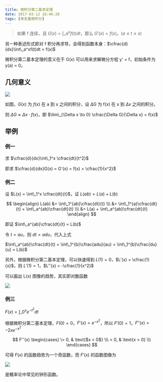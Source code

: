 ```yaml
---
title: 微积分第二基本定理
date: 2017-03-12 16:46:20
tags: [单变量微积分]
---
```


> 如果 f 连续，且 $G(x) = \int\_a^xf(t)dt$，那么 $G'(x) = f(x)$。$(a \leqslant t \leqslant x)$

<!-- more -->

另一种表述形式即对 f 积分再求导，会得到函数本身：$\cfrac{d}{dx}\int\_a^xf(t)dt = f(x)$

微积分第二基本定理的意义在于 G(x) 可以用来求解微分方程 y' = f，初始条件为 y(a) = 0。

## 几何意义

![](http://7xo08n.com1.z0.glb.clouddn.com/blog/calculus-fundamental-theorem-2/1.png)

如图，$G(x)$ 为 $f(x)$ 在 a 到 x 之间的积分，设 $\Delta G$ 为 f(x) 在 x 到 $\Delta x$ 之间的积分。

则 $\Delta G \approx \Delta x \cdot f(x)$，即 $\lim\_{\Delta x \to 0} \cfrac{\Delta G}{\Delta x} = f(x)$

## 举例

### 例一

求 $\cfrac{d}{dx}\int\_1^x \cfrac{dt}{t^2}$

即求 $\cfrac{d}{dx}G(x) = G'(x) = f(x) = \cfrac{1}{x^2}$

### 例二

设 $L(x) = \int\_1^x \cfrac{dt}{t}$，证 $L(ab) = L(a) + L(b)$

$$
\begin{align}
L(ab) &= \int\_1^{ab}\cfrac{dt}{t} \\\
&= \int\_1^{a}\cfrac{dt}{t} + \int\_a^{ab}\cfrac{dt}{t} \\\
&= L(a) + \int\_a^{ab}\cfrac{dt}{t}
\end{align}
$$

即证 $\int\_a^{ab}\cfrac{dt}{t} = L(b)$

令 $t = au$，则 $dt = adu$，代入上式

$\int\_a^{ab}\cfrac{dt}{t} = \int\_1^{b}\cfrac{adu}{au} = \int\_1^{b}\cfrac{du}{u} = L(b)$

另外，根据微积分第二基本定理，可以快速得到 $L(1) = 0$，$L'(x) = \cfrac{1}{x}$，则 $L'(1) = 1$，$L''(x) = -\cfrac{1}{x^2}$

可以画出 L(x) 图像的趋势，其实即对数函数

![](http://7xo08n.com1.z0.glb.clouddn.com/blog/calculus-fundamental-theorem-2/2.png)

### 例三

$F(x) = \int\_0^x e^{-t^2}dt$

根据微积分第二基本定理，$F(0) = 0$，$F'(x) = e^{-x^2}$，所以 $F'(0) = 1$，$F''(x) = -2xe^{-x^2}$

$$
F''(x)
\begin{cases}
\> 0,  & \text{$x < 0$} \\\
< 0, & \text{x > 0}  \\\
\end{cases}
$$

可得 $F(x)$ 的函数趋势为一个奇函数，而 $F'(x)$ 的函数图像为

![](http://7xo08n.com1.z0.glb.clouddn.com/blog/calculus-fundamental-theorem-2/3.png)

是概率论中常见的钟形函数。
